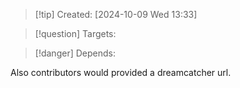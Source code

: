 
>[!tip] Created: [2024-10-09 Wed 13:33]

>[!question] Targets: 

>[!danger] Depends: 

Also contributors would provided a dreamcatcher url.